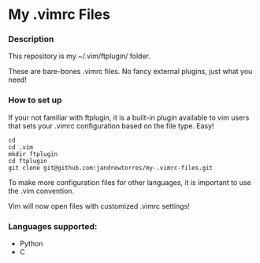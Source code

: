 # My .vimrc Files

### Description
This repository is my ~/.vim/ftplugin/ folder.

These are bare-bones .vimrc files. No fancy external plugins, just what you need!

### How to set up
If your not familiar with ftplugin, it is a built-in plugin available to vim 
users that sets your .vimrc configuration based on the file type. Easy!
```
cd
cd .vim
mkdir ftplugin
cd ftplugin
git clone git@github.com:jandrewtorres/my-.vimrc-files.git
```
To make more configuration files for other languages, it is important to use
the <language>.vim convention.

Vim will now open files with customized .vimrc settings!

### Languages supported:
- Python
- C
